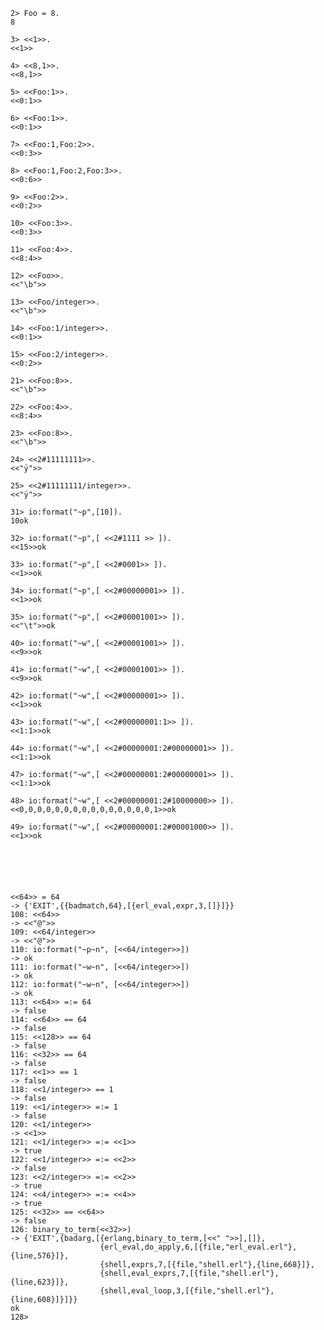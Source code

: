     2> Foo = 8.
    8
    
    3> <<1>>.
    <<1>>
    
    4> <<8,1>>.
    <<8,1>>
    
    5> <<Foo:1>>.
    <<0:1>>
    
    6> <<Foo:1>>.
    <<0:1>>
    
    7> <<Foo:1,Foo:2>>.
    <<0:3>>
    
    8> <<Foo:1,Foo:2,Foo:3>>.
    <<0:6>>
    
    9> <<Foo:2>>.
    <<0:2>>
    
    10> <<Foo:3>>.
    <<0:3>>
    
    11> <<Foo:4>>.
    <<8:4>>
    
    12> <<Foo>>.
    <<"\b">>
    
    13> <<Foo/integer>>.
    <<"\b">>
    
    14> <<Foo:1/integer>>.
    <<0:1>>
    
    15> <<Foo:2/integer>>.
    <<0:2>>
    
    21> <<Foo:8>>.
    <<"\b">>
    
    22> <<Foo:4>>.
    <<8:4>>
    
    23> <<Foo:8>>.
    <<"\b">>
    
    24> <<2#11111111>>.
    <<"ÿ">>
    
    25> <<2#11111111/integer>>.
    <<"ÿ">>
    
    31> io:format("~p",[10]).
    10ok
    
    32> io:format("~p",[ <<2#1111 >> ]).
    <<15>>ok
    
    33> io:format("~p",[ <<2#0001>> ]).
    <<1>>ok
    
    34> io:format("~p",[ <<2#00000001>> ]).
    <<1>>ok
    
    35> io:format("~p",[ <<2#00001001>> ]).
    <<"\t">>ok
    
    40> io:format("~w",[ <<2#00001001>> ]).
    <<9>>ok
    
    41> io:format("~w",[ <<2#00001001>> ]).
    <<9>>ok
    
    42> io:format("~w",[ <<2#00000001>> ]).
    <<1>>ok
    
    43> io:format("~w",[ <<2#00000001:1>> ]).
    <<1:1>>ok
    
    44> io:format("~w",[ <<2#00000001:2#00000001>> ]).
    <<1:1>>ok
    
    47> io:format("~w",[ <<2#00000001:2#00000001>> ]).
    <<1:1>>ok
    
    48> io:format("~w",[ <<2#00000001:2#10000000>> ]).
    <<0,0,0,0,0,0,0,0,0,0,0,0,0,0,0,1>>ok
    
    49> io:format("~w",[ <<2#00000001:2#00001000>> ]).
    <<1>>ok
    
    
    
    
    
    
    <<64>> = 64
    -> {'EXIT',{{badmatch,64},[{erl_eval,expr,3,[]}]}}
    108: <<64>>
    -> <<"@">>
    109: <<64/integer>>
    -> <<"@">>
    110: io:format("~p~n", [<<64/integer>>])
    -> ok
    111: io:format("~w~n", [<<64/integer>>])
    -> ok
    112: io:format("~w~n", [<<64/integer>>])
    -> ok
    113: <<64>> =:= 64
    -> false
    114: <<64>> == 64
    -> false
    115: <<128>> == 64
    -> false
    116: <<32>> == 64
    -> false
    117: <<1>> == 1
    -> false
    118: <<1/integer>> == 1
    -> false
    119: <<1/integer>> =:= 1
    -> false
    120: <<1/integer>>
    -> <<1>>
    121: <<1/integer>> =:= <<1>>
    -> true
    122: <<1/integer>> =:= <<2>>
    -> false
    123: <<2/integer>> =:= <<2>>
    -> true
    124: <<4/integer>> =:= <<4>>
    -> true
    125: <<32>> == <<64>>
    -> false
    126: binary_to_term(<<32>>)
    -> {'EXIT',{badarg,[{erlang,binary_to_term,[<<" ">>],[]},
                        {erl_eval,do_apply,6,[{file,"erl_eval.erl"},{line,576}]},
                        {shell,exprs,7,[{file,"shell.erl"},{line,668}]},
                        {shell,eval_exprs,7,[{file,"shell.erl"},{line,623}]},
                        {shell,eval_loop,3,[{file,"shell.erl"},{line,608}]}]}}
    ok
    128>
    
    
    
    
    
    
    
    
